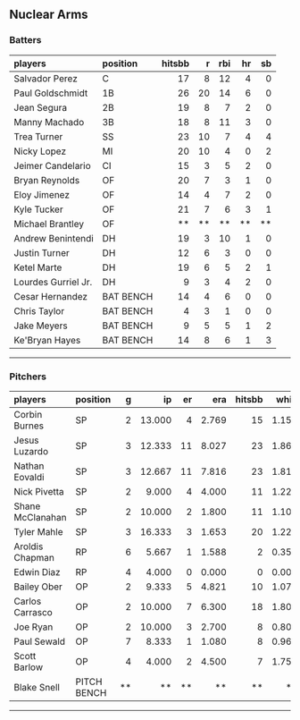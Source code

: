 ## Nuclear Arms

### Batters

 
|players             |position  | hitsbb|  r| rbi| hr| sb| 
|:-------------------|:---------|------:|--:|---:|--:|--:| 
|Salvador Perez      |C         |     17|  8|  12|  4|  0| 
|Paul Goldschmidt    |1B        |     26| 20|  14|  6|  0| 
|Jean Segura         |2B        |     19|  8|   7|  2|  0| 
|Manny Machado       |3B        |     18|  8|  11|  3|  0| 
|Trea Turner         |SS        |     23| 10|   7|  4|  4| 
|Nicky Lopez         |MI        |     20| 10|   4|  0|  2| 
|Jeimer Candelario   |CI        |     15|  3|   5|  2|  0| 
|Bryan Reynolds      |OF        |     20|  7|   3|  1|  0| 
|Eloy Jimenez        |OF        |     14|  4|   7|  2|  0| 
|Kyle Tucker         |OF        |     21|  7|   6|  3|  1| 
|Michael Brantley    |OF        |     **| **|  **| **| **| 
|Andrew Benintendi   |DH        |     19|  3|  10|  1|  0| 
|Justin Turner       |DH        |     12|  6|   3|  0|  0| 
|Ketel Marte         |DH        |     19|  6|   5|  2|  1| 
|Lourdes Gurriel Jr. |DH        |      9|  3|   4|  2|  0| 
|Cesar Hernandez     |BAT BENCH |     14|  4|   6|  0|  0| 
|Chris Taylor        |BAT BENCH |      4|  3|   1|  0|  0| 
|Jake Meyers         |BAT BENCH |      9|  5|   5|  1|  2| 
|Ke'Bryan Hayes      |BAT BENCH |     14|  8|   6|  1|  3| 


* * *

### Pitchers

 
|players          |position    |  g|     ip| er|   era| hitsbb|  whip| so|  w| sv| 
|:----------------|:-----------|--:|------:|--:|-----:|------:|-----:|--:|--:|--:| 
|Corbin Burnes    |SP          |  2| 13.000|  4| 2.769|     15| 1.154| 20|  1|  0| 
|Jesus Luzardo    |SP          |  3| 12.333| 11| 8.027|     23| 1.865|  8|  0|  0| 
|Nathan Eovaldi   |SP          |  3| 12.667| 11| 7.816|     23| 1.816| 17|  0|  0| 
|Nick Pivetta     |SP          |  2|  9.000|  4| 4.000|     11| 1.222| 10|  0|  0| 
|Shane McClanahan |SP          |  2| 10.000|  2| 1.800|     11| 1.100| 10|  1|  0| 
|Tyler Mahle      |SP          |  3| 16.333|  3| 1.653|     20| 1.224| 16|  2|  0| 
|Aroldis Chapman  |RP          |  6|  5.667|  1| 1.588|      2| 0.353| 10|  0|  4| 
|Edwin Diaz       |RP          |  4|  4.000|  0| 0.000|      0| 0.000|  3|  0|  1| 
|Bailey Ober      |OP          |  2|  9.333|  5| 4.821|     10| 1.071|  9|  1|  0| 
|Carlos Carrasco  |OP          |  2| 10.000|  7| 6.300|     18| 1.800|  8|  0|  0| 
|Joe Ryan         |OP          |  2| 10.000|  3| 2.700|      8| 0.800| 16|  1|  0| 
|Paul Sewald      |OP          |  7|  8.333|  1| 1.080|      8| 0.960| 12|  0|  3| 
|Scott Barlow     |OP          |  4|  4.000|  2| 4.500|      7| 1.750|  5|  0|  4| 
|Blake Snell      |PITCH BENCH | **|     **| **|    **|     **|    **| **| **| **| 


* * *


